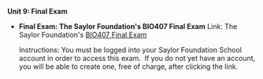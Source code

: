 **Unit 9: Final Exam** <span id="9"></span> 
-   **Final Exam: The Saylor Foundation's BIO407 Final Exam**
    Link: The Saylor Foundation's [BIO407 Final
    Exam](http://school.saylor.org/mod/quiz/view.php?id=260)  
      
     Instructions: You must be logged into your Saylor Foundation School
    account in order to access this exam.  If you do not yet have an
    account, you will be able to create one, free of charge, after
    clicking the link.


